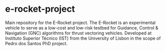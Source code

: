 # e-rocket-project
Main repository for the E-Rocket project. The E-Rocket is an experimental vehicle to serve as a low-cost and low-risk testbed for Guidance, Control &amp; Navigation (GNC) algorithms for thrust vectoring vehicles. Developed at Instituto Superior Técnico (IST) from the University of Lisbon in the scope of Pedro dos Santos PhD project.
